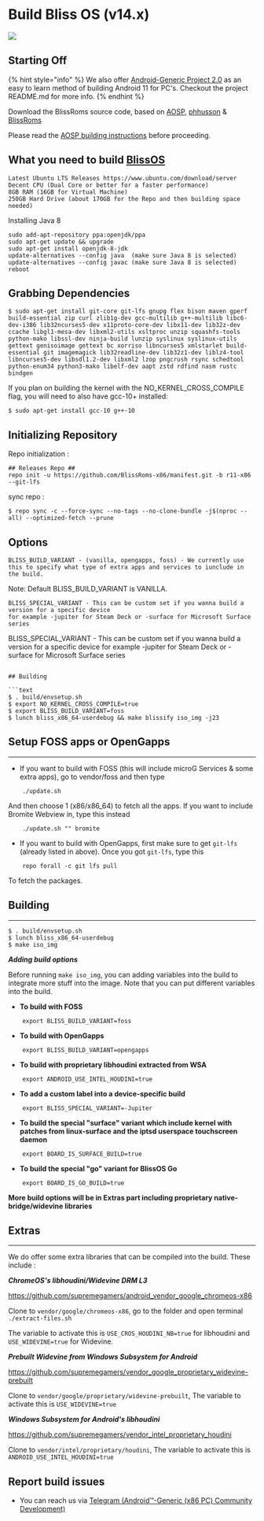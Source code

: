 # Build Bliss OS (v14.x)

![](https://i.imgur.com/pOad4eK.png)

## Starting Off

{% hint style="info" %}
We also offer [Android-Generic Project 2.0](https://github.com/android-generic/vendor_ag) as an easy to learn method of building Android 11 for PC's. Checkout the project README.md for more info. 
{% endhint %}

Download the BlissRoms source code, based on [AOSP](https://android.googlesource.com), [phhusson](https://github.com/phhusson/treble_manifest) & [BlissRoms](https://github.com/BlissRoms/platform_manifest)

Please read the [AOSP building instructions](http://source.android.com/source/index.html) before proceeding.

## What you need to build [BlissOS](https://github.com/BlissRoms-x86/manifest)

```text
Latest Ubuntu LTS Releases https://www.ubuntu.com/download/server
Decent CPU (Dual Core or better for a faster performance)
8GB RAM (16GB for Virtual Machine)
250GB Hard Drive (about 170GB for the Repo and then building space needed)
```

Installing Java 8

```text
sudo add-apt-repository ppa:openjdk/ppa
sudo apt-get update && upgrade
sudo apt-get install openjdk-8-jdk
update-alternatives --config java  (make sure Java 8 is selected)
update-alternatives --config javac (make sure Java 8 is selected)
reboot
```

## Grabbing Dependencies

```text
$ sudo apt-get install git-core git-lfs gnupg flex bison maven gperf build-essential zip curl zlib1g-dev gcc-multilib g++-multilib libc6-dev-i386 lib32ncurses5-dev x11proto-core-dev libx11-dev lib32z-dev ccache libgl1-mesa-dev libxml2-utils xsltproc unzip squashfs-tools python-mako libssl-dev ninja-build lunzip syslinux syslinux-utils gettext genisoimage gettext bc xorriso libncurses5 xmlstarlet build-essential git imagemagick lib32readline-dev lib32z1-dev liblz4-tool libncurses5-dev libsdl1.2-dev libxml2 lzop pngcrush rsync schedtool python-enum34 python3-mako libelf-dev aapt zstd rdfind nasm rustc bindgen
```

If you plan on building the kernel with the NO\_KERNEL\_CROSS\_COMPILE flag, you will need to also have gcc-10+ installed:

```text
$ sudo apt-get install gcc-10 g++-10
```

## Initializing Repository

Repo initialization :

```text
## Releases Repo ##
repo init -u https://github.com/BlissRoms-x86/manifest.git -b r11-x86 --git-lfs
```

sync repo :

```text
$ repo sync -c --force-sync --no-tags --no-clone-bundle -j$(nproc --all) --optimized-fetch --prune
```

## Options

```text
BLISS_BUILD_VARIANT - (vanilla, opengapps, foss) - We currently use this to specify what type of extra apps and services to iunclude in the build. 
```
Note: Default BLISS_BUILD_VARIANT is VANILLA.
```
BLISS_SPECIAL_VARIANT - This can be custom set if you wanna build a version for a specific device 
for example -jupiter for Steam Deck or -surface for Microsoft Surface series

```
BLISS_SPECIAL_VARIANT - This can be custom set if you wanna build a version for a specific device 
for example -jupiter for Steam Deck or -surface for Microsoft Surface series
```

## Building

```text
$ . build/envsetup.sh
$ export NO_KERNEL_CROSS_COMPILE=true
$ export BLISS_BUILD_VARIANT=foss
$ lunch bliss_x86_64-userdebug && make blissify iso_img -j23
```

## Setup FOSS apps or OpenGapps
----------------------------

- If you want to build with FOSS (this will include microG Services & some extra apps), go to vendor/foss and then type
```
    ./update.sh
```
And then choose 1 (x86/x86_64) to fetch all the apps. If you want to include Bromite Webview in, type this instead
```
    ./update.sh "" bromite
```

- If you want to build with OpenGapps, first make sure to get `git-lfs` (already listed in above). Once you got `git-lfs`, type this
```
    repo forall -c git lfs pull
```
To fetch the packages.

## Building
--------
    $ . build/envsetup.sh
    $ lunch bliss_x86_64-userdebug
    $ make iso_img
     
***Adding build options***

Before running `make iso_img`, you can adding variables into the build to integrate more stuff into the image.
Note that you can put different variables into the build.

- **To build with FOSS**
```
    export BLISS_BUILD_VARIANT=foss
```

- **To build with OpenGapps**
```
    export BLISS_BUILD_VARIANT=opengapps
```

- **To build with proprietary libhoudini extracted from WSA**
```
    export ANDROID_USE_INTEL_HOUDINI=true
```

- **To add a custom label into a device-specific build**
```
    export BLISS_SPECIAL_VARIANT=-Jupiter
```

- **To build the special "surface" variant which include kernel with patches from linux-surface and the iptsd userspace touchscreen daemon**
```
    export BOARD_IS_SURFACE_BUILD=true
```

- **To build the special "go" variant for BlissOS Go**
```
    export BOARD_IS_GO_BUILD=true
```


**More build options will be in Extras part including proprietary native-bridge/widevine libraries**

## Extras
-------

We do offer some extra libraries that can be compiled into the build. These include :

***ChromeOS's libhoudini/Widevine DRM L3*** 

https://github.com/supremegamers/android_vendor_google_chromeos-x86

Clone to `vendor/google/chromeos-x86`, go to the folder and open terminal
`./extract-files.sh`

The variable to activate this is `USE_CROS_HOUDINI_NB=true` for libhoudini and `USE_WIDEVINE=true` for Widevine.

***Prebuilt Widevine from Windows Subsystem for Android***

https://github.com/supremegamers/vendor_google_proprietary_widevine-prebuilt

Clone to `vendor/google/proprietary/widevine-prebuilt`, The variable to activate this is `USE_WIDEVINE=true`

***Windows Subsystem for Android's libhoudini*** 

https://github.com/supremegamers/vendor_intel_proprietary_houdini

Clone to `vendor/intel/proprietary/houdini`, The variable to activate this is `ANDROID_USE_INTEL_HOUDINI=true`

## Report build issues
- You can reach us via [Telegram (Android™-Generic (x86 PC) Community Development)](https://t.me/androidgenericpc)

